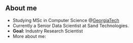 
<!--
 * @Author: Tinozivashe Sibanda
 * @Date: 2024-07-03 01:54:11
 * @LastEditors: tinoSibz
 * @LastEditTime: 2024-07-03 01:54:11
 * @Description: Github Home Page
-->

## About me

- Studying MSc in Computer Science @[GeorgiaTech](https://omscs.gatech.edu/specialization-machine-learning)
- Currently a Senior Data Scientist at Sand Technologies.
- **Goal:**  Industry Research Scientist
- More about me:  <!--https://-->
